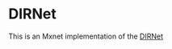 # DIRNet

This is an Mxnet implementation of the <a href="https://arxiv.org/abs/1704.06065">DIRNet</a>